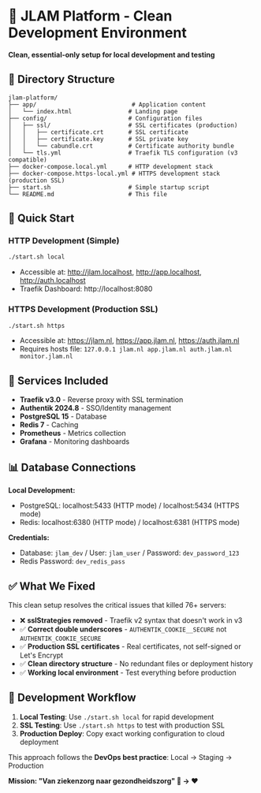 # 🚀 JLAM Platform - Clean Development Environment

**Clean, essential-only setup for local development and testing**

## 📁 Directory Structure

```
jlam-platform/
├── app/                           # Application content
│   └── index.html                # Landing page
├── config/                       # Configuration files
│   ├── ssl/                      # SSL certificates (production)
│   │   ├── certificate.crt       # SSL certificate
│   │   ├── certificate.key       # SSL private key
│   │   └── cabundle.crt          # Certificate authority bundle
│   └── tls.yml                   # Traefik TLS configuration (v3 compatible)
├── docker-compose.local.yml      # HTTP development stack
├── docker-compose.https-local.yml # HTTPS development stack (production SSL)
├── start.sh                      # Simple startup script
└── README.md                     # This file
```

## 🎯 Quick Start

### HTTP Development (Simple)
```bash
./start.sh local
```
- Accessible at: http://jlam.localhost, http://app.localhost, http://auth.localhost
- Traefik Dashboard: http://localhost:8080

### HTTPS Development (Production SSL)
```bash
./start.sh https
```
- Accessible at: https://jlam.nl, https://app.jlam.nl, https://auth.jlam.nl
- Requires hosts file: `127.0.0.1 jlam.nl app.jlam.nl auth.jlam.nl monitor.jlam.nl`

## 🔧 Services Included

- **Traefik v3.0** - Reverse proxy with SSL termination
- **Authentik 2024.8** - SSO/Identity management
- **PostgreSQL 15** - Database
- **Redis 7** - Caching
- **Prometheus** - Metrics collection
- **Grafana** - Monitoring dashboards

## 📊 Database Connections

**Local Development:**
- PostgreSQL: localhost:5433 (HTTP mode) / localhost:5434 (HTTPS mode)
- Redis: localhost:6380 (HTTP mode) / localhost:6381 (HTTPS mode)

**Credentials:**
- Database: `jlam_dev` / User: `jlam_user` / Password: `dev_password_123`
- Redis Password: `dev_redis_pass`

## ✅ What We Fixed

This clean setup resolves the critical issues that killed 76+ servers:
- ❌ **sslStrategies removed** - Traefik v2 syntax that doesn't work in v3
- ✅ **Correct double underscores** - `AUTHENTIK_COOKIE__SECURE` not `AUTHENTIK_COOKIE_SECURE`
- ✅ **Production SSL certificates** - Real certificates, not self-signed or Let's Encrypt
- ✅ **Clean directory structure** - No redundant files or deployment history
- ✅ **Working local environment** - Test everything before production

## 🎯 Development Workflow

1. **Local Testing**: Use `./start.sh local` for rapid development
2. **SSL Testing**: Use `./start.sh https` to test with production SSL
3. **Production Deploy**: Copy exact working configuration to cloud deployment

This approach follows the **DevOps best practice**: Local → Staging → Production

**Mission: "Van ziekenzorg naar gezondheidszorg" 🏥 → ❤️**